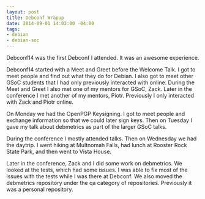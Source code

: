 ```yaml
---
layout: post
title: Debconf Wrapup
date: 2014-09-01 14:02:00 -04:00
tags:
- debian
- debian-soc
---
```


Debconf14 was the first Debconf I attended. It was an awesome experience.

Debconf14 started with a Meet and Greet before the Welcome Talk. I got to meet people and find out what they do for Debian. I also got to meet other GSoC students that I had only previously interacted with online. During the Meet and Greet I also met one of my mentors for GSoC, Zack. Later in the conference I met another of my mentors, Piotr. Previously I only interacted with Zack and Piotr online.

On Monday we had the OpenPGP Keysigning. I got to meet people and exchange information so that we could later sign keys. Then on Tuesday I gave my talk about debmetrics as part of the larger GSoC talks.

During the conference I mostly attended talks. Then on Wednesday we had the daytrip. I went hiking at Multnomah Falls, had lunch at Rooster Rock State Park, and then went to Vista House.

Later in the conference, Zack and I did some work on debmetrics. We looked at the tests, which had some issues. I was able to fix most of the issues with the tests while I was there at Debconf. We also moved the debmetrics repository under the qa category of repositories. Previously it was a personal repository.
